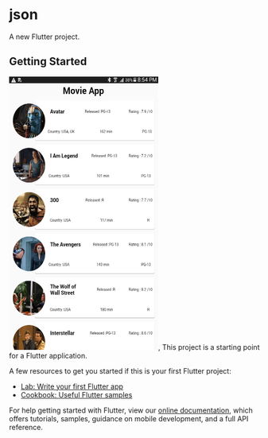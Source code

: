 # json

A new Flutter project.

## Getting Started
<img src="https://raw.githubusercontent.com/vipuluthaiah/Movie-App-Flutter/master/assets/Screenshot_2020-04-15-20-54-14.png" width="300" height="550">,
This project is a starting point for a Flutter application.

A few resources to get you started if this is your first Flutter project:

- [Lab: Write your first Flutter app](https://flutter.dev/docs/get-started/codelab)
- [Cookbook: Useful Flutter samples](https://flutter.dev/docs/cookbook)

For help getting started with Flutter, view our
[online documentation](https://flutter.dev/docs), which offers tutorials,
samples, guidance on mobile development, and a full API reference.

